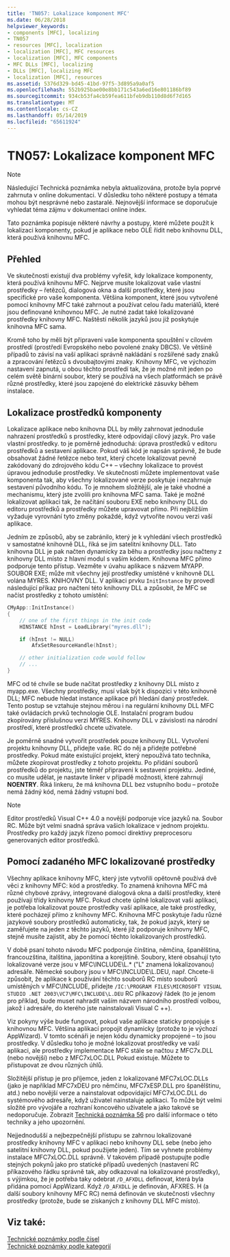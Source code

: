 ```yaml
---
title: 'TN057: Lokalizace komponent MFC'
ms.date: 06/28/2018
helpviewer_keywords:
- components [MFC], localizing
- TN057
- resources [MFC], localization
- localization [MFC], MFC resources
- localization [MFC], MFC components
- MFC DLLs [MFC], localizing
- DLLs [MFC], localizing MFC
- localization [MFC], resources
ms.assetid: 5376d329-bd45-41bd-97f5-3d895a9a0af5
ms.openlocfilehash: 552b925bae00e8bb171c543a6ed16e801186bf89
ms.sourcegitcommit: 934cb53fa4cb59fea611bfeb9db110d8d6f7d165
ms.translationtype: MT
ms.contentlocale: cs-CZ
ms.lasthandoff: 05/14/2019
ms.locfileid: "65611924"
---
```

# <a name="tn057-localization-of-mfc-components"></a>TN057: Lokalizace komponent MFC

> [!NOTE]
> Následující Technická poznámka nebyla aktualizována, protože byla poprvé zahrnuta v online dokumentaci. V důsledku toho některé postupy a témata mohou být nesprávné nebo zastaralé. Nejnovější informace se doporučuje vyhledat téma zájmu v dokumentaci online index.

Tato poznámka popisuje některé návrhy a postupy, které můžete použít k lokalizaci komponenty, pokud je aplikace nebo OLE řídit nebo knihovnu DLL, která používá knihovnu MFC.

## <a name="overview"></a>Přehled

Ve skutečnosti existují dva problémy vyřešit, kdy lokalizace komponenty, která používá knihovnu MFC. Nejprve musíte lokalizovat vaše vlastní prostředky – řetězců, dialogová okna a další prostředky, které jsou specifické pro vaše komponenta. Většina komponent, které jsou vytvořené pomocí knihovny MFC také zahrnout a používat celou řadu materiálů, které jsou definované knihovnou MFC. Je nutné zadat také lokalizované prostředky knihovny MFC. Naštěstí několik jazyků jsou již poskytuje knihovna MFC sama.

Kromě toho by měli být připraveni vaše komponenta spouštění v cílovém prostředí (prostředí Evropského nebo povolené znaky DBCS). Ve většině případů to závisí na vaší aplikaci správně nakládání s rozšířené sady znaků a zpracování řetězců s dvoubajtovými znaky. Knihovny MFC, ve výchozím nastavení zapnutá, u obou těchto prostředí tak, že je možné mít jeden po celém světě binární soubor, který se používá na všech platformách se právě různé prostředky, které jsou zapojené do elektrické zásuvky během instalace.

## <a name="localizing-your-components-resources"></a>Lokalizace prostředků komponenty

Lokalizace aplikace nebo knihovna DLL by měly zahrnovat jednoduše nahrazení prostředků s prostředky, které odpovídají cílový jazyk. Pro vaše vlastní prostředky. to je poměrně jednoduchá: úprava prostředků v editoru prostředků a sestavení aplikace. Pokud váš kód je napsán správně, že bude obsahovat žádné řetězce nebo text, který chcete lokalizovat pevně zakódovaný do zdrojového kódu C++ – všechny lokalizace to provést úpravou jednoduše prostředky. Ve skutečnosti můžete implementovat vaše komponenta tak, aby všechny lokalizované verze poskytuje i nezahrnuje sestavení původního kódu. To je mnohem složitější, ale je také vhodné a mechanismu, který jste zvolili pro knihovna MFC sama. Také je možné lokalizovat aplikaci tak, že načítání souboru EXE nebo knihovny DLL do editoru prostředků a prostředky můžete upravovat přímo. Při nejbližším vyžaduje vyrovnání tyto změny pokaždé, když vytvoříte novou verzi vaší aplikace.

Jedním ze způsobů, aby se zabránilo, který je k vyhledání všech prostředků v samostatné knihovně DLL, říká se jim satelitní knihovny DLL. Tato knihovna DLL je pak načten dynamicky za běhu a prostředky jsou načteny z knihovny DLL místo z hlavní modul s vaším kódem. Knihovna MFC přímo podporuje tento přístup. Vezměte v úvahu aplikace s názvem MYAPP. SOUBOR EXE; může mít všechny její prostředky umístěné v knihovně DLL volána MYRES. KNIHOVNY DLL. V aplikaci prvku `InitInstance` by provedl následující příkaz pro načtení této knihovny DLL a způsobit, že MFC se načíst prostředky z tohoto umístění:

```cpp
CMyApp::InitInstance()
{
    // one of the first things in the init code
    HINSTANCE hInst = LoadLibrary("myres.dll");

    if (hInst != NULL)
        AfxSetResourceHandle(hInst);

    // other initialization code would follow
    // ...
}
```

MFC od té chvíle se bude načítat prostředky z knihovny DLL místo z myapp.exe. Všechny prostředky, musí však být k dispozici v této knihovně DLL; MFC nebude hledat instance aplikace při hledání daný prostředek. Tento postup se vztahuje stejnou měrou i na regulární knihovny DLL MFC také ovládacích prvků technologie OLE. Instalační program budou zkopírovány příslušnou verzi MYRES. Knihovny DLL v závislosti na národní prostředí, které prostředků chcete uživatele.

Je poměrně snadné vytvořit prostředek pouze knihovny DLL. Vytvoření projektu knihovny DLL, přidejte vaše. RC do něj a přidejte potřebné prostředky. Pokud máte existující projekt, který nepoužívá tato technika, můžete zkopírovat prostředky z tohoto projektu. Po přidání souborů prostředků do projektu, jste téměř připraveni k sestavení projektu. Jediné, co musíte udělat, je nastavte linker v případě možnosti, které zahrnují **NOENTRY**. Říká linkeru, že má knihovna DLL bez vstupního bodu – protože nemá žádný kód, nemá žádný vstupní bod.

> [!NOTE]
> Editor prostředků Visual C++ 4.0 a novější podporuje více jazyků na. Soubor RC. Může být velmi snadná správa vašich lokalizace v jednom projektu. Prostředky pro každý jazyk řízeno pomocí direktivy preprocesoru generovaných editor prostředků.

## <a name="using-the-provided-mfc-localized-resources"></a>Pomocí zadaného MFC lokalizované prostředky

Všechny aplikace knihovny MFC, který jste vytvořili opětovně používá dvě věci z knihovny MFC: kód a prostředky. To znamená knihovna MFC má různé chybové zprávy, integrované dialogová okna a další prostředky, které používají třídy knihovny MFC. Pokud chcete úplně lokalizovat vaši aplikaci, je potřeba lokalizovat pouze prostředky vaší aplikace, ale také prostředky, které pocházejí přímo z knihovny MFC. Knihovna MFC poskytuje řadu různé jazykové soubory prostředků automaticky, tak, že pokud jazyk, který se zaměřujete na jeden z těchto jazyků, které již podporuje knihovny MFC, stejně musíte zajistit, aby že pomocí těchto lokalizovaných prostředků.

V době psaní tohoto návodu MFC podporuje čínština, němčina, španělština, francouzština, italština, japonština a korejštině. Soubory, které obsahují tyto lokalizované verze jsou v MFC\INCLUDE\L.* ("L" znamená lokalizovanou) adresáře. Německé soubory jsou v MFC\INCLUDE\L.DEU, např. Chcete-li způsobit, že aplikace k používání těchto souborů RC místo souborů umístěných v MFC\INCLUDE, přidejte `/IC:\PROGRAM FILES\MICROSOFT VISUAL STUDIO .NET 2003\VC7\MFC\INCLUDE\L.DEU` RC příkazový řádek (to je jenom pro příklad, bude muset nahradit vaším názvem národního prostředí volbou, jakož i adresáře, do kterého jste nainstalovali Visual C ++).

Viz pokyny výše bude fungovat, pokud vaše aplikace staticky propojuje s knihovnou MFC. Většina aplikací propojit dynamicky (protože to je výchozí AppWizard). V tomto scénáři je nejen kódu dynamicky propojené – to jsou prostředky. V důsledku toho je možné lokalizovat prostředky ve vaší aplikaci, ale prostředky implementace MFC stále se načtou z MFC7x.DLL (nebo novější) nebo z MFC7xLOC.DLL Pokud existuje. Můžete to přistupovat ze dvou různých úhlů.

Složitější přístup je pro příjemce, jeden z lokalizované MFC7xLOC.DLLs (jako je například MFC7xDEU pro němčinu, MFC7xESP.DLL pro španělštinu, atd.) nebo novější verze a nainstalovat odpovídající MFC7xLOC.DLL do systémového adresáře, když uživatel nainstaluje aplikaci. To může být velmi složité pro vývojáře a rozhraní koncového uživatele a jako takové se nedoporučuje. Zobrazit [Technická poznámka 56](../mfc/tn056-installation-of-localized-mfc-components.md) pro další informace o této techniky a jeho upozornění.

Nejjednodušší a nejbezpečnější přístupu se zahrnou lokalizované prostředky knihovny MFC v aplikaci nebo knihovny DLL sebe (nebo jeho satelitní knihovny DLL, pokud použijete jeden). Tím se vyhnete problémy instalace MFC7xLOC.DLL správně. V takovém případě postupujte podle stejných pokynů jako pro statické případů uvedených (nastavení RC příkazového řádku správně tak, aby odkazoval na lokalizované prostředky), s výjimkou, že je potřeba taky odebrat `/D_AFXDLL` definovat, která byla přidána pomocí AppWizard. Když `/D_AFXDLL` je definován, AFXRES. H (a další soubory knihovny MFC RC) nemá definován ve skutečnosti všechny prostředky (protože, bude se získaných z knihovny DLL MFC místo).

## <a name="see-also"></a>Viz také:

[Technické poznámky podle čísel](../mfc/technical-notes-by-number.md)<br/>
[Technické poznámky podle kategorií](../mfc/technical-notes-by-category.md)
